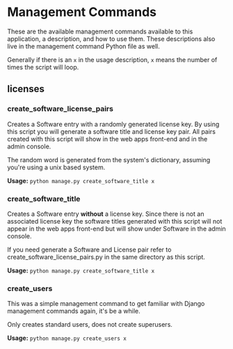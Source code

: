 # Management Commands

These are the available management commands available to this application, a description, and how to use them.
These descriptions also live in the management command Python file as well.

Generally if there is an `x` in the usage description, `x` means the number of times the script will loop.

## licenses

### create_software_license_pairs

Creates a Software entry with a
randomly generated license key. By using this script
you will generate a software title and license key pair.
All pairs created with this script will show in the web
apps front-end and in the admin console.

The random word is generated from the system's
dictionary, assuming you're using a unix based system.

**Usage:** `python manage.py create_software_title x`

### create_software_title

Creates a Software entry **without**
a license key. Since there is not an associated license
key the software titles generated with this script
will not appear in the web apps front-end but will show
under Software in the admin console.

If you need generate a Software and License pair
refer to create_software_license_pairs.py in the
same directory as this script.

**Usage:** `python manage.py create_software_title x`

### create_users

This was a simple management command to get familiar
with Django management commands again, it's be a while.

Only creates standard users, does not create superusers.

**Usage:** `python manage.py create_users x`